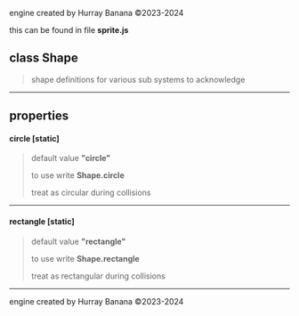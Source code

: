 engine created by Hurray Banana &copy;2023-2024

this can be found in file **sprite.js**
## class Shape
>  shape definitions for various sub systems to acknowledge
> 
> 

---

## properties
####  circle [static]
> default value **"circle"**
> 
> to use write **Shape.circle**
> 
> treat as circular during collisions
> 
> 

---

####  rectangle [static]
> default value **"rectangle"**
> 
> to use write **Shape.rectangle**
> 
> treat as rectangular during collisions
> 
> 

---

engine created by Hurray Banana &copy;2023-2024
